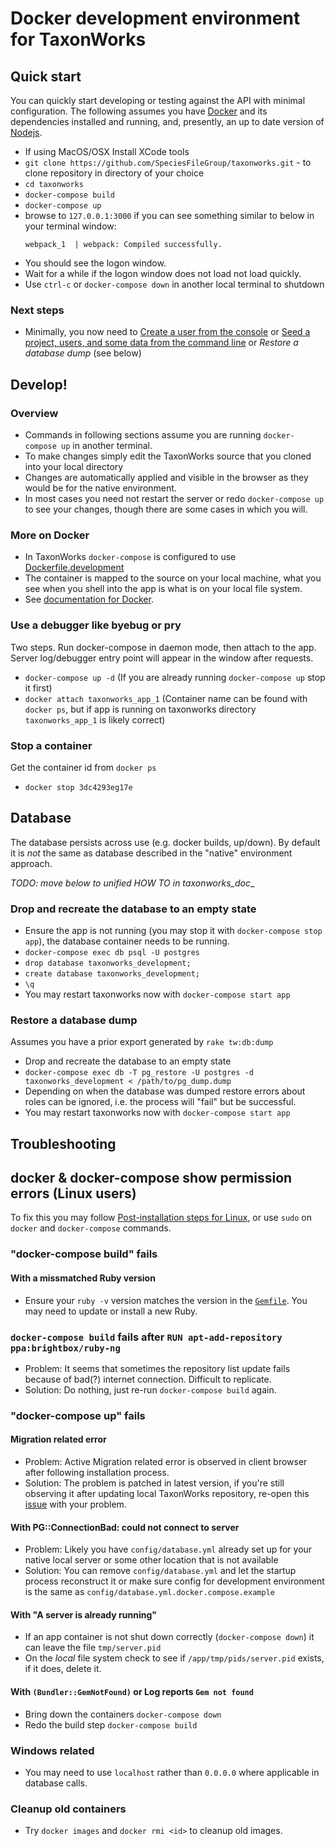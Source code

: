 
# Docker development environment for TaxonWorks

## Quick start

You can quickly start developing or testing against the API with minimal configuration. The following assumes you have [Docker](https://www.docker.com/get-docker) and its dependencies installed and running, and, presently, an up to date version of [Nodejs](https://nodejs.org/en/download/).

* If using MacOS/OSX Install XCode tools
* `git clone https://github.com/SpeciesFileGroup/taxonworks.git` - to clone repository in directory of your choice
* `cd taxonworks`
* `docker-compose build`
* `docker-compose up`
*  browse to `127.0.0.1:3000` if you can see something similar to below in your terminal window:
    ```
    webpack_1  | webpack: Compiled successfully.
    ```
* You should see the logon window. 
* Wait for a while if the logon window does not load not load quickly. 
* Use `ctrl-c` or `docker-compose down` in another local terminal to shutdown

### Next steps

* Minimally, you now need to [Create a user from the console](https://github.com/SpeciesFileGroup/taxonworks_doc/blob/master/development/HOW-TO.md#create-a-user-from-the-console) or [Seed a project, users, and some data from the command line](https://github.com/SpeciesFileGroup/taxonworks_doc/blob/master/development/HOW-TO.md#seed-a-project-users-and-some-data-from-the-command-line) or _Restore a database dump_ (see below)

## Develop!

### Overview

* Commands in following sections assume you are running `docker-compose up` in another terminal.
* To make changes simply edit the TaxonWorks source that you cloned into your local directory
* Changes are automatically applied and visible in the browser as they would be for the native environment.
* In most cases you need not restart the server or redo `docker-compose up` to see your changes, though there are some cases in which you will.

### More on Docker

* In TaxonWorks `docker-compose` is configured to use  [Dockerfile.development](https://raw.githubusercontent.com/SpeciesFileGroup/taxonworks/development/Dockerfile.development)
* The container is mapped to the source on your local machine, what you see when you shell into the app is what is on your local file system.
* See [documentation for Docker](https://docs.docker.com/).

### Use a debugger like byebug or pry

Two steps. Run docker-compose in daemon mode, then attach to the app. Server log/debugger entry point will appear in the window after requests.

* `docker-compose up -d` (If you are already running `docker-compose up` stop it first)
* `docker attach taxonworks_app_1` (Container name can be found with `docker ps`, but if app is running on taxonworks directory `taxonworks_app_1` is likely correct)

### Stop a container

Get the container id from `docker ps`

* `docker stop 3dc4293eg17e`  

## Database

The database persists across use (e.g. docker builds, up/down). By default it is *not* the same as database described in the "native" environment approach.

_TODO: move below to unified HOW TO in taxonworks_doc__

### Drop and recreate the database to an empty state

* Ensure the app is not running (you may stop it with `docker-compose stop app`), the database container needs to be running.
* `docker-compose exec db psql -U postgres`
* `drop database taxonworks_development;`
* `create database taxonworks_development;`
* `\q`
* You may restart taxonworks now with `docker-compose start app`

### Restore a database dump

Assumes you have a prior export generated by `rake tw:db:dump`

* Drop and recreate the database to an empty state
* `docker-compose exec db -T pg_restore -U postgres -d taxonworks_development < /path/to/pg_dump.dump`
* Depending on when the database was dumped restore errors about roles can be ignored, i.e. the process will "fail" but be successful.
* You may restart taxonworks now with `docker-compose start app`

## Troubleshooting

## docker & docker-compose show permission errors (Linux users)
To fix this you may follow [Post-installation steps for Linux](https://docs.docker.com/engine/install/linux-postinstall/), or use `sudo` on `docker` and `docker-compose` commands.

### "docker-compose build" fails

#### With a missmatched Ruby version
* Ensure your `ruby -v` version matches the version in the [`Gemfile`](https://github.com/SpeciesFileGroup/taxonworks/blob/development/Gemfile#L5).  You may need to update or install a new Ruby.

### `docker-compose build` fails after `RUN apt-add-repository ppa:brightbox/ruby-ng`

* Problem: It seems that sometimes the repository list update fails because of bad(?) internet connection. Difficult to replicate. 
* Solution: Do nothing, just re-run `docker-compose build` again.

### "docker-compose up" fails

#### Migration related error
* Problem: Active Migration related error is observed in client browser after following installation process.
* Solution: The problem is patched in latest version, if you're still observing it after updating local TaxonWorks repository,  re-open this [issue](https://github.com/SpeciesFileGroup/taxonworks/issues/250) with your problem.

#### With PG::ConnectionBad: could not connect to server
* Problem: Likely you have `config/database.yml` already set up for your native local server or some other location that is not available
* Solution: You can remove `config/database.yml` and let the startup process reconstruct it or make sure config for development environment is the same as `config/database.yml.docker.compose.example`

#### With "A server is already running"
* If an app container is not shut down correctly (`docker-compose down`) it can leave the file `tmp/server.pid`
* On the _local_ file system check to see if `/app/tmp/pids/server.pid` exists, if it does, delete it.

#### With `(Bundler::GemNotFound)` or Log reports `Gem not found`
* Bring down the containers `docker-compose down`
* Redo the build step `docker-compose build`

### Windows related

* You may need to use `localhost` rather than `0.0.0.0` where applicable in database calls.

### Cleanup old containers

*  Try `docker images` and `docker rmi <id>` to cleanup old images. 



